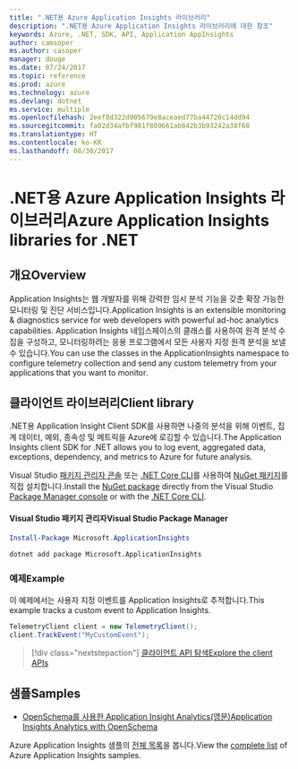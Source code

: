 ```yaml
---
title: ".NET용 Azure Application Insights 라이브러리"
description: ".NET용 Azure Application Insights 라이브러리에 대한 참조"
keywords: Azure, .NET, SDK, API, Application AppInsights
author: camsoper
ms.author: casoper
manager: douge
ms.date: 07/24/2017
ms.topic: reference
ms.prod: azure
ms.technology: azure
ms.devlang: dotnet
ms.service: multiple
ms.openlocfilehash: 2eef8d322d905679e8aceaed77ba44726c14dd94
ms.sourcegitcommit: fa02d34afbf981f809661ab842b3b93242a38f68
ms.translationtype: HT
ms.contentlocale: ko-KR
ms.lasthandoff: 08/30/2017
---
```

# <a name="azure-application-insights-libraries-for-net"></a><span data-ttu-id="2c8b0-104">.NET용 Azure Application Insights 라이브러리</span><span class="sxs-lookup"><span data-stu-id="2c8b0-104">Azure Application Insights libraries for .NET</span></span>

## <a name="overview"></a><span data-ttu-id="2c8b0-105">개요</span><span class="sxs-lookup"><span data-stu-id="2c8b0-105">Overview</span></span>

<span data-ttu-id="2c8b0-106">Application Insights는 웹 개발자를 위해 강력한 임시 분석 기능을 갖춘 확장 가능한 모니터링 및 진단 서비스입니다.</span><span class="sxs-lookup"><span data-stu-id="2c8b0-106">Application Insights is an extensible monitoring & diagnostics service for web developers with powerful ad-hoc analytics capabilities.</span></span> <span data-ttu-id="2c8b0-107">Application Insights 네임스페이스의 클래스를 사용하여 원격 분석 수집을 구성하고, 모니터링하려는 응용 프로그램에서 모든 사용자 지정 원격 분석을 보낼 수 있습니다.</span><span class="sxs-lookup"><span data-stu-id="2c8b0-107">You can use the classes in the ApplicationInsights namespace to configure telemetry collection and send any custom telemetry from your applications that you want to monitor.</span></span>

## <a name="client-library"></a><span data-ttu-id="2c8b0-108">클라이언트 라이브러리</span><span class="sxs-lookup"><span data-stu-id="2c8b0-108">Client library</span></span>

<span data-ttu-id="2c8b0-109">.NET용 Application Insight Client SDK를 사용하면 나중의 분석을 위해 이벤트, 집계 데이터, 예외, 종속성 및 메트릭을 Azure에 로깅할 수 있습니다.</span><span class="sxs-lookup"><span data-stu-id="2c8b0-109">The Application Insights client SDK for .NET allows you to log event, aggregated data, exceptions, dependency, and metrics to Azure for future analysis.</span></span>

<span data-ttu-id="2c8b0-110">Visual Studio [패키지 관리자 콘솔][PackageManager] 또는 [.NET Core CLI][DotNetCLI]를 사용하여 [NuGet 패키지](https://www.nuget.org/packages/Microsoft.ApplicationInsights )를 직접 설치합니다.</span><span class="sxs-lookup"><span data-stu-id="2c8b0-110">Install the [NuGet package](https://www.nuget.org/packages/Microsoft.ApplicationInsights ) directly from the Visual Studio [Package Manager console][PackageManager] or with the [.NET Core CLI][DotNetCLI].</span></span>

#### <a name="visual-studio-package-manager"></a><span data-ttu-id="2c8b0-111">Visual Studio 패키지 관리자</span><span class="sxs-lookup"><span data-stu-id="2c8b0-111">Visual Studio Package Manager</span></span>

```powershell
Install-Package Microsoft.ApplicationInsights 
```

```bash
dotnet add package Microsoft.ApplicationInsights 
```

### <a name="example"></a><span data-ttu-id="2c8b0-112">예제</span><span class="sxs-lookup"><span data-stu-id="2c8b0-112">Example</span></span>

<span data-ttu-id="2c8b0-113">이 예제에서는 사용자 지정 이벤트를 Application Insights로 추적합니다.</span><span class="sxs-lookup"><span data-stu-id="2c8b0-113">This example tracks a custom event to Application Insights.</span></span>

```csharp
TelemetryClient client = new TelemetryClient();
client.TrackEvent("MyCustomEvent");
```

> [!div class="nextstepaction"]
> [<span data-ttu-id="2c8b0-114">클라이언트 API 탐색</span><span class="sxs-lookup"><span data-stu-id="2c8b0-114">Explore the client APIs</span></span>](/dotnet/api/overview/azure/insights/client)



## <a name="samples"></a><span data-ttu-id="2c8b0-115">샘플</span><span class="sxs-lookup"><span data-stu-id="2c8b0-115">Samples</span></span>

- [<span data-ttu-id="2c8b0-116">OpenSchema를 사용한 Application Insight Analytics(영문)</span><span class="sxs-lookup"><span data-stu-id="2c8b0-116">Application Insights Analytics with OpenSchema</span></span>](https://azure.microsoft.com/resources/samples/guidance-appinsights-openschema/)

<span data-ttu-id="2c8b0-117">Azure Application Insights 샘플의 [전체 목록](https://azure.microsoft.com/resources/samples/?service=application-insights&platform=dotnet)을 봅니다.</span><span class="sxs-lookup"><span data-stu-id="2c8b0-117">View the [complete list](https://azure.microsoft.com/resources/samples/?service=application-insights&platform=dotnet) of Azure Application Insights samples.</span></span>

[PackageManager]: https://docs.microsoft.com/nuget/tools/package-manager-console
[DotNetCLI]: https://docs.microsoft.com/dotnet/core/tools/dotnet-add-package
